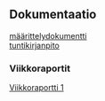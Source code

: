 ## Dokumentaatio

[määrittelydokumentti](https://github.com/vexoo/pakkausohjelma/blob/main/dokumentaatio/m%C3%A4%C3%A4rittelydokumentti.md)
</br>[tuntikirjanpito](https://github.com/vexoo/pakkausohjelma/blob/main/dokumentaatio/tuntikirjanpito.md)


### Viikkoraportit

[Viikkoraportti 1](https://github.com/vexoo/pakkausohjelma/blob/main/dokumentaatio/viikkoraportti%201.md)
